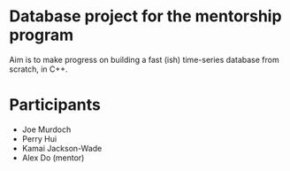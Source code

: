 # Database project for the mentorship program

Aim is to make progress on building a fast (ish) time-series database from scratch, in C++.

# Participants

- Joe Murdoch
- Perry Hui
- Kamai Jackson-Wade
- Alex Do (mentor)
